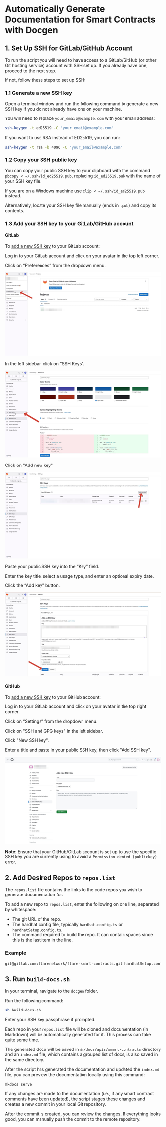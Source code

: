 # Automatically Generate Documentation for Smart Contracts with Docgen

## 1. Set Up SSH for GitLab/GitHub Account

To run the script you will need to have access to a GitLab/GitHub (or other Git hosting service) account with SSH set up. If you already have one, proceed to the next step.

If not, follow these steps to set up SSH:

### 1.1 Generate a new SSH key

Open a terminal window and run the following command to generate a new SSH key if you do not already have one on your machine.

You will need to replace `your_email@example.com` with your email address:

```bash
ssh-keygen -t ed25519 -C "your_email@example.com"
```

If you want to use RSA instead of ED25519, you can run:

```bash
ssh-keygen -t rsa -b 4096 -C "your_email@example.com"
```

### 1.2 Copy your SSH public key

You can copy your public SSH key to your clipboard with the command `pbcopy < ~/.ssh/id_ed25519.pub`, replacing `id_ed25519.pub` with the name of your SSH key file.

If you are on a Windows machine use `clip < ~/.ssh/id_ed25519.pub` instead.

Alternatively, locate your SSH key file manually (ends in `.pub`) and copy its contents.

### 1.3 Add your SSH key to your GitLab/GitHub account

#### GitLab

To [add a new SSH key](https://gitlab.com/-/profile/keys) to your GitLab account:

Log in to your GitLab account and click on your avatar in the top left corner.

Click on “Preferences” from the dropdown menu.

![Click on Preferences](/readme/click-preference.jpeg)

In the left sidebar, click on “SSH Keys”.

![Click on SSH keys](/readme/click-ssh.jpg)

Click on "Add new key"

![Click Add key](/readme/click-add-key.jpeg)

Paste your public SSH key into the “Key” field.

Enter the key title, select a usage type, and enter an optional expiry date.

Click the “Add key” button.

![Add key to Gitlab](/readme/add-to-gitlab.jpeg)

#### GitHub

To [add a new SSH key](https://github.com/settings/ssh/new) to your GitHub account:

Log in to your GitLab account and click on your avatar in the top right corner.

Click on “Settings” from the dropdown menu.

Click on "SSH and GPG keys" in the left sidebar.

Click "New SSH key".

Enter a title and paste in your public SSH key, then click "Add SSH key".

![Add key to Github](/readme/add-to-github.jpeg)

**Note**: Ensure that your GitHub/GitLab account is set up to use the specific SSH key you are currently using to avoid a `Permission denied (publickey)` error.

## 2. Add Desired Repos to `repos.list`

The `repos.list` file contains the links to the code repos you wish to generate documentation for.

To add a new repo to `repos.list`, enter the following on one line, separated by whitespace:

* The git URL of the repo.
* The hardhat config file, typically `hardhat.config.ts` or `hardhatSetup.config.ts`.
* The command required to build the repo. It can contain spaces since this is the last item in the line.

### Example

```bash
git@gitlab.com:flarenetwork/flare-smart-contracts.git hardhatSetup.config.ts yarn compile
```

## 3. Run `build-docs.sh`

In your terminal, navigate to the `docgen` folder.

Run the following command:

```bash
sh build-docs.sh
```

Enter your SSH key passphrase if prompted.

Each repo in your `repos.list` file will be cloned and documentation (in Markdown) will be automatically generated for it. This process can take quite some time.

The generated docs will be saved in a `/docs/apis/smart-contracts` directory and an `index.md` file, which contains a grouped list of docs, is also saved in the same directory.

After the script has generated the documentation and updated the `index.md` file, you can preview the documentation locally using this command:

```bash
mkdocs serve
```

If any changes are made to the documentation (i.e., if any smart contract comments have been updated), the script stages these changes and creates a new commit in your local Git repository.

After the commit is created, you can review the changes. If everything looks good, you can manually push the commit to the remote repository.